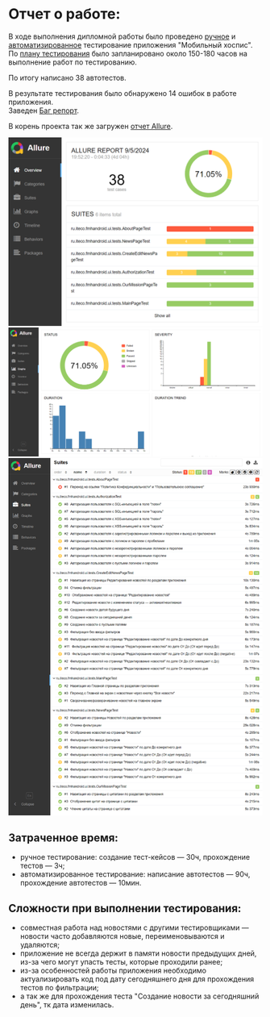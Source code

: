 # Отчет о работе:

В ходе выполнения дипломной работы было проведено [ручное](https://github.com/sunsetLatte/Diplom_QAmid/tree/main/manualTesting) и [автоматизированное](https://github.com/sunsetLatte/Diplom_QAmid/tree/main/FMHandroid/app/src/androidTest/java/ru/iteco/fmhandroid/ui/tests) тестирование приложения "Мобильный хоспис".  
По [плану тестирования](Plan.md) было запланировано около 150-180 часов на выполнение работ по тестированию.  

По итогу написано 38 автотестов.  

В результате тестирования было обнаружено 14 ошибок в работе приложения.  
Заведен [Баг репорт](https://github.com/sunsetLatte/Diplom_QAmid/blob/main/BugReport.xlsx).    

В корень проекта так же загружен [отчет Allure](https://github.com/sunsetLatte/Diplom_QAmid/blob/main/FMHandroid/allure-results.zip).  

![Allure1](https://github.com/sunsetLatte/Diplom_QAmid/blob/main/FMHandroid/allure-images/Allure1.png)
![Allure2](https://github.com/sunsetLatte/Diplom_QAmid/blob/main/FMHandroid/allure-images/Allure2.png)
![Allure3](https://github.com/sunsetLatte/Diplom_QAmid/blob/main/FMHandroid/allure-images/Allure3.png)

## Затраченное время:
- ручное тестирование: создание тест-кейсов — 30ч, прохождение тестов — 3ч;
- автоматизированное тестирование: написание автотестов — 90ч, прохождение автотестов — 10мин.

## Сложности при выполнении тестирования:
- совместная работа над новостями с другими тестировщиками — новости часто добавляются новые, переименовываются и удаляются;
- приложение не всегда держит в памяти новости предыдущих дней, из-за чего могут упасть тесты, которые проходили ранее;
- из-за особенностей работы приложения необходимо актуализировать код под дату сегодняшнего дня для прохождения тестов по фильтрации;
- а так же для прохождения теста "Создание новости за сегодняшний день", тк дата изменилась.